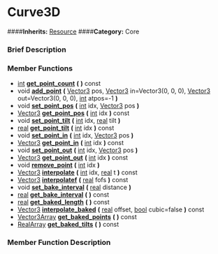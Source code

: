 #  Curve3D  
####**Inherits:** [Resource](class_resource)
####**Category:** Core

###  Brief Description  


###  Member Functions 
  * [int](class_int)  **[get&#95;point&#95;count](#get_point_count)**  **(** **)** const
  * void  **[add&#95;point](#add_point)**  **(** [Vector3](class_vector3) pos, [Vector3](class_vector3) in=Vector3(0, 0, 0), [Vector3](class_vector3) out=Vector3(0, 0, 0), [int](class_int) atpos=-1  **)**
  * void  **[set&#95;point&#95;pos](#set_point_pos)**  **(** [int](class_int) idx, [Vector3](class_vector3) pos  **)**
  * [Vector3](class_vector3)  **[get&#95;point&#95;pos](#get_point_pos)**  **(** [int](class_int) idx  **)** const
  * void  **[set&#95;point&#95;tilt](#set_point_tilt)**  **(** [int](class_int) idx, [real](class_real) tilt  **)**
  * [real](class_real)  **[get&#95;point&#95;tilt](#get_point_tilt)**  **(** [int](class_int) idx  **)** const
  * void  **[set&#95;point&#95;in](#set_point_in)**  **(** [int](class_int) idx, [Vector3](class_vector3) pos  **)**
  * [Vector3](class_vector3)  **[get&#95;point&#95;in](#get_point_in)**  **(** [int](class_int) idx  **)** const
  * void  **[set&#95;point&#95;out](#set_point_out)**  **(** [int](class_int) idx, [Vector3](class_vector3) pos  **)**
  * [Vector3](class_vector3)  **[get&#95;point&#95;out](#get_point_out)**  **(** [int](class_int) idx  **)** const
  * void  **[remove&#95;point](#remove_point)**  **(** [int](class_int) idx  **)**
  * [Vector3](class_vector3)  **[interpolate](#interpolate)**  **(** [int](class_int) idx, [real](class_real) t  **)** const
  * [Vector3](class_vector3)  **[interpolatef](#interpolatef)**  **(** [real](class_real) fofs  **)** const
  * void  **[set&#95;bake&#95;interval](#set_bake_interval)**  **(** [real](class_real) distance  **)**
  * [real](class_real)  **[get&#95;bake&#95;interval](#get_bake_interval)**  **(** **)** const
  * [real](class_real)  **[get&#95;baked&#95;length](#get_baked_length)**  **(** **)** const
  * [Vector3](class_vector3)  **[interpolate&#95;baked](#interpolate_baked)**  **(** [real](class_real) offset, [bool](class_bool) cubic=false  **)** const
  * [Vector3Array](class_vector3array)  **[get&#95;baked&#95;points](#get_baked_points)**  **(** **)** const
  * [RealArray](class_realarray)  **[get&#95;baked&#95;tilts](#get_baked_tilts)**  **(** **)** const

###  Member Function Description  
